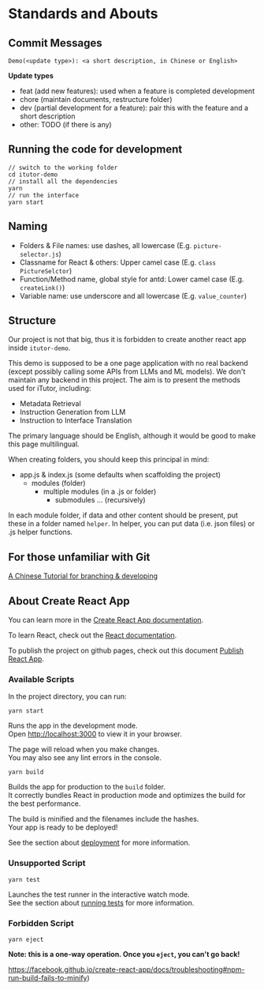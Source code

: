# Standards and Abouts

## Commit Messages

```
Demo(<update type>): <a short description, in Chinese or English>
```

**Update types**

- feat (add new features): used when a feature is completed development
- chore (maintain documents, restructure folder)
- dev (partial development for a feature): pair this with the feature and a short description
- other: TODO (if there is any)

## Running the code for development

```shell
// switch to the working folder
cd itutor-demo
// install all the dependencies
yarn
// run the interface
yarn start
```

## Naming

- Folders & File names: use dashes, all lowercase (E.g. `picture-selector.js`)
- Classname for React & others: Upper camel case (E.g. `class PictureSelctor`)
- Function/Method name, global style for antd: Lower camel case (E.g. `createLink()`)
- Variable name: use underscore and all lowercase (E.g. `value_counter`)

## Structure

Our project is not that big, thus it is forbidden to create another react app inside `itutor-demo`.

This demo is supposed to be a one page application with no real backend (except possibly calling some APIs from LLMs and ML models). We don't maintain any backend in this project. The aim is to present the methods used for iTutor, including:

- Metadata Retrieval
- Instruction Generation from LLM
- Instruction to Interface Translation

The primary language should be English, although it would be good to make this page multilingual.

When creating folders, you should keep this principal in mind:

- app.js & index.js (some defaults when scaffolding the project)
  - modules (folder)
    - multiple modules (in a .js or folder)
      - submodules ... (recursively)

In each module folder, if data and other content should be present, put these in a folder named `helper`. In helper, you can put data (i.e. json files) or .js helper functions.

## For those unfamiliar with Git
[A Chinese Tutorial for branching & developing](https://blog.csdn.net/weixin_43367262/article/details/100575221)

## About Create React App

You can learn more in the [Create React App documentation](https://facebook.github.io/create-react-app/docs/getting-started).

To learn React, check out the [React documentation](https://reactjs.org/).

To publish the project on github pages, check out this document [Publish React App](https://www.freecodecamp.org/news/deploy-a-react-app-to-github-pages/).

### Available Scripts

In the project directory, you can run:

`yarn start`

Runs the app in the development mode.\
Open [http://localhost:3000](http://localhost:3000) to view it in your browser.

The page will reload when you make changes.\
You may also see any lint errors in the console.

`yarn build`

Builds the app for production to the `build` folder.\
It correctly bundles React in production mode and optimizes the build for the best performance.

The build is minified and the filenames include the hashes.\
Your app is ready to be deployed!

See the section about [deployment](https://facebook.github.io/create-react-app/docs/deployment) for more information.

### Unsupported Script

`yarn test`

Launches the test runner in the interactive watch mode.\
See the section about [running tests](https://facebook.github.io/create-react-app/docs/running-tests) for more information.

### Forbidden Script

`yarn eject`

**Note: this is a one-way operation. Once you `eject`, you can't go back!**

https://facebook.github.io/create-react-app/docs/troubleshooting#npm-run-build-fails-to-minify)
